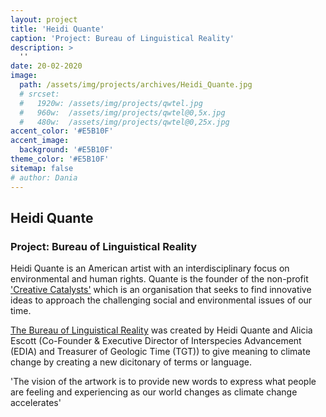 ```yaml
---
layout: project
title: 'Heidi Quante'
caption: 'Project: Bureau of Linguistical Reality'
description: >
  ''
date: 20-02-2020
image: 
  path: /assets/img/projects/archives/Heidi_Quante.jpg
  # srcset: 
  #   1920w: /assets/img/projects/qwtel.jpg
  #   960w:  /assets/img/projects/qwtel@0,5x.jpg
  #   480w:  /assets/img/projects/qwtel@0,25x.jpg
accent_color: '#E5B10F'
accent_image:
  background: '#E5B10F'
theme_color: '#E5B10F'
sitemap: false
# author: Dania
---
```

## Heidi Quante

### Project: Bureau of Linguistical Reality

Heidi Quante is an American artist with an interdisciplinary focus on environmental and human rights. Quante is the founder of the non-profit ['Creative Catalysts'](https://creativecatalysts.org/testimonials/) which is an organisation that seeks to find innovative ideas to approach the challenging social and environmental issues of our time.  

[The Bureau of Linguistical Reality](https://bureauoflinguisticalreality.com/about/) was created by Heidi Quante and Alicia Escott (Co-Founder & Executive Director of Interspecies Advancement (EDIA) and Treasurer of Geologic Time (TGT)) to give meaning to climate change by creating a new dicitonary of terms or language.

'The vision of the artwork is to provide new words to express what people are feeling and experiencing as our world changes as climate change accelerates'
